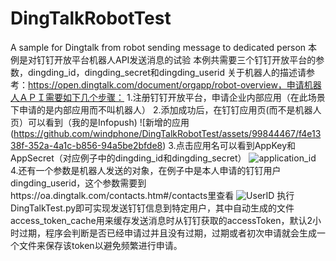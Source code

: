 # DingTalkRobotTest
A sample for Dingtalk from robot sending message to dedicated person
本例是对钉钉开放平台机器人API发送消息的试验
本例共需要三个钉钉开放平台的参数，dingding_id，dingding_secret和dingding_userid
关于机器人的描述请参考：https://open.dingtalk.com/document/orgapp/robot-overview，申请机器人ＡＰＩ需要如下几个步骤：
1.注册钉钉开放平台，申请企业内部应用（在此场景下申请的是内部应用而不叫机器人）
2.添加成功后，在钉钉应用页(而不是机器人页）可以看到（我的是Infopush)
![新增的应用(https://github.com/windphone/DingTalkRobotTest/assets/99844467/f4e1338f-352a-4a1c-b856-94a5be2bfde8)
3.点击应用名可以看到AppKey和AppSecret（对应例子中的dingding_id和dingding_secret）
![application_id](https://github.com/windphone/DingTalkRobotTest/assets/99844467/48502828-5cc6-43fe-b960-04c2325ed6a4)
4.还有一个参数是机器人发送的对象，在例子中是本人申请的钉钉用户dingding_userid，这个参数需要到https://oa.dingtalk.com/contacts.htm#/contacts里查看
![UserID](https://github.com/windphone/DingTalkRobotTest/assets/99844467/e4123ff4-f67a-4f54-a106-1fff5b6981a0)
执行DingTalkTest.py即可实现发送钉钉信息到特定用户，其中自动生成的文件access_token_cache用来缓存发送消息时从钉钉获取的accessToken，默认2小时过期，程序会判断是否已经申请过并且没有过期，过期或者初次申请就会生成一个文件来保存该token以避免频繁进行申请。
